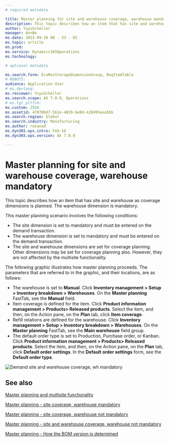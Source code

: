 ```yaml
---
# required metadata

title: Master planning for site and warehouse coverage, warehouse mandatory
description: This topic describes how an item that has site and warehouse as coverage dimensions is planned. The warehouse dimension is mandatory.
author: YuyuScheller
manager: AnnBe
ms.date: 2015-09-10 08 - 53 - 02
ms.topic: article
ms.prod: 
ms.service: Dynamics365Operations
ms.technology: 

# optional metadata

ms.search.form: EcoResStorageDimensionGroup, ReqItemTable
# ROBOTS: 
audience: Application User
# ms.devlang: 
ms.reviewer: YuyuScheller
ms.search.scope: AX 7.0.0, Operations
# ms.tgt_pltfrm: 
ms.custom: 2554
ms.assetid: 470706d7-5b1e-4829-be8d-428495eea5bb
ms.search.region: Global
ms.search.industry: Manufacturing
ms.author: roxanad
ms.dyn365.ops.intro: Feb-16
ms.dyn365.ops.version: AX 7.0.0

---
```


# Master planning for site and warehouse coverage, warehouse mandatory

This topic describes how an item that has site and warehouse as coverage dimensions is planned. The warehouse dimension is mandatory.

This master planning scenario involves the following conditions:

-   The site dimension is set to mandatory and must be entered on the demand transaction.
-   The warehouse dimension is set to mandatory and must be entered on the demand transaction.
-   The site and warehouse dimensions are set for coverage planning. Other dimensions may be set for coverage planning also. However, they are not affected by the multisite functionality.

The following graphic illustrates how master planning proceeds. The parameters that are referred to in the graphic, and their locations, are as follows:
-   The warehouse is set to **Manual**. Click **Inventory management &gt; Setup &gt; Inventory breakdown &gt; Warehouses**. On the **Master planning** FastTab, see the **Manual** field.
-   Item coverage is defined for the item. Click **Product information management &gt; Products&gt; Released products**. Select the item, and then, on the Action pane, on the **Plan** tab, click **Item coverage**.
-   Refill relations are defined for the warehouse. Click **Inventory management &gt; Setup &gt; Inventory breakdown &gt; Warehouses**. On the **Master planning** FastTab, see the **Main warehouse** field group.
-   The default order type is set to Production, Purchase order, or Kanban. Click **Product information management &gt; Products&gt; Released products**. Select the item, and then, on the Action pane, on the **Plan** tab, click **Default order settings**. In the **Default order settings** form, see the **Default order type**.

![Demand site and warehouse coverage, wh mandatory](./media/multisitedemandexplosionscenarioforsiteandwarehousecoveragewarehousemandatory.jpg)



See also
--------

[Master planning and multisite functionality](master-plan-multisite-functionality.md)

[Master planning - site coverage, warehouse mandatory](master-plan-site-coverage-warehouse-mandatory.md)

[Master planning - site coverage, warehouse not mandatory](master-plan-site-coverage-warehouse-not-mandatory.md)

[Master planning - site and warehouse coverage, warehouse not mandatory](master-plan-site-warehouse-coverage-warehouse-not-mandatory.md)

[Master planning - How the BOM version is determined](master-plan-bom-version-determined.md)

